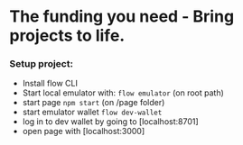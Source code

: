 # The funding you need - Bring projects to life.

### Setup project:

- Install flow CLI
- Start local emulator with:
  `flow emulator` (on root path)
- start page
  `npm start` (on /page folder)
- start emulator wallet
  `flow dev-wallet`
- log in to dev wallet by going to [localhost:8701]
- open page with [localhost:3000]
